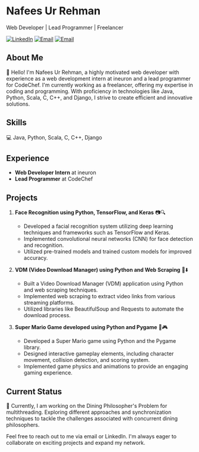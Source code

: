 # Nafees Ur Rehman
Web Developer | Lead Programmer | Freelancer

[![LinkedIn](https://img.shields.io/badge/LinkedIn-%40nafees--ur--r-blue?style=flat-square&logo=linkedin)](https://www.linkedin.com/in/nafees-ur-r-4100b7134/)
[![Email](https://img.shields.io/badge/Email-nafeesurrehman11%40gmail.com-red?style=flat-square&logo=gmail)](mailto:nafeesurrehman11@gmail.com)
[![Email](https://img.shields.io/badge/Email-nafeesurrehman11%40outlook.com-red?style=flat-square&logo=gmail)](mailto:nafeesurrehman11@outlook.com)

## About Me
👋 Hello! I'm Nafees Ur Rehman, a highly motivated web developer with experience as a web development intern at ineuron and a lead programmer for CodeChef. I'm currently working as a freelancer, offering my expertise in coding and programming. With proficiency in technologies like Java, Python, Scala, C, C++, and Django, I strive to create efficient and innovative solutions.

## Skills
💻 Java, Python, Scala, C, C++, Django

## Experience
- **Web Developer Intern** at ineuron
- **Lead Programmer** at CodeChef

## Projects
1. **Face Recognition using Python, TensorFlow, and Keras** 📷🔍
   - Developed a facial recognition system utilizing deep learning techniques and frameworks such as TensorFlow and Keras.
   - Implemented convolutional neural networks (CNN) for face detection and recognition.
   - Utilized pre-trained models and trained custom models for improved accuracy.

2. **VDM (Video Download Manager) using Python and Web Scraping** 🎥⬇️
   - Built a Video Download Manager (VDM) application using Python and web scraping techniques.
   - Implemented web scraping to extract video links from various streaming platforms.
   - Utilized libraries like BeautifulSoup and Requests to automate the download process.

3. **Super Mario Game developed using Python and Pygame** 🍄🎮
   - Developed a Super Mario game using Python and the Pygame library.
   - Designed interactive gameplay elements, including character movement, collision detection, and scoring system.
   - Implemented game physics and animations to provide an engaging gaming experience.

## Current Status
🔧 Currently, I am working on the Dining Philosopher's Problem for multithreading. Exploring different approaches and synchronization techniques to tackle the challenges associated with concurrent dining philosophers.

Feel free to reach out to me via email or LinkedIn. I'm always eager to collaborate on exciting projects and expand my network.
